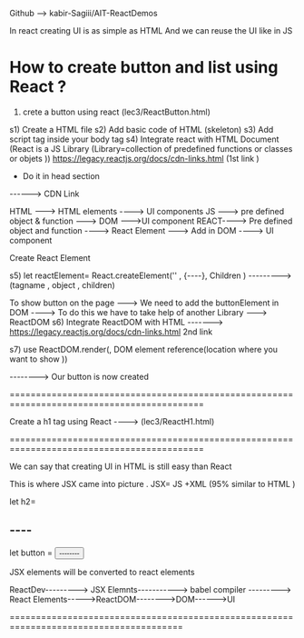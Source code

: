 Github --> kabir-Sagiii/AIT-ReactDemos


In react creating UI is as simple as HTML
And we can reuse the UI like in JS 

# How to create button and list using React ? 

1) crete a button using react  (lec3/ReactButton.html)

s1) Create a HTML file
s2) Add basic code of HTML (skeleton)
s3) Add script tag inside your body tag 
s4) Integrate react with HTML Document (React is a JS Library (Library=collection of predefined functions or classes or objets ))
https://legacy.reactjs.org/docs/cdn-links.html   (1st link )

* Do it in head section 

 <title>Button in React</title>
  <script src="https://unpkg.com/react@18/umd/react.development.js" ></script>                   ------> CDN Link
</head>


HTML ---> HTML elements ----> UI components
JS ---> pre defined object & function ---> DOM --->UI component
REACT----> Pre defined object and function ----> React Element ---> Add in DOM ----> UI component

Create React Element 

s5) let reactElement= React.createElement('<tagname>' , {----}, Children )        --------->    (tagname , object , children)

  <script >
    let buttonReactElement=React.createElement("button", {}, "React Button");
  
  </script>  

To show button on the page ---> We need to add the buttonElement in DOM ----> To do this we have to take help of another Library  ---> ReactDOM 
s6)   Integrate ReactDOM with HTML -------> https://legacy.reactjs.org/docs/cdn-links.html
  2nd link 

s7) use ReactDOM.render(<React Element>, DOM element reference(location where you want to show ))        

<body id="body">

  <script >
    let buttonReactElement=React.createElement("button", {}, "React Button");
    ReactDOM.render(buttonReactElement,document.getElementById("body"));

  </script>
</body>



--------> Our button is now created 

===========================================================================================


Create a h1 tag using React  ----> (lec3/ReactH1.html)

===========================================================================================




We can say that creating UI  in HTML is still easy than React

This is where JSX came into picture .
JSX= JS +XML   (95% similar to HTML )

let h2=<h2>----</h2>

let button = <button>--------</Button>

JSX elements will be converted to react elements 

ReactDev---------> JSX Elemnts-----------> babel compiler ---------> React Elements----->ReactDOM-------->DOM------>UI


=======================================================================================